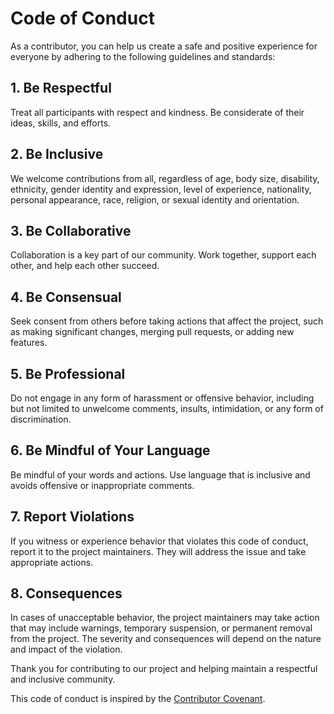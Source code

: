 # Code of Conduct

As a contributor, you can help us create a safe and positive experience for everyone by adhering to the following guidelines and standards:

## 1. Be Respectful

Treat all participants with respect and kindness. Be considerate of their ideas, skills, and efforts.

## 2. Be Inclusive

We welcome contributions from all, regardless of age, body size, disability, ethnicity, gender identity and expression, level of experience, nationality, personal appearance, race, religion, or sexual identity and orientation.

## 3. Be Collaborative

Collaboration is a key part of our community. Work together, support each other, and help each other succeed.

## 4. Be Consensual

Seek consent from others before taking actions that affect the project, such as making significant changes, merging pull requests, or adding new features.

## 5. Be Professional

Do not engage in any form of harassment or offensive behavior, including but not limited to unwelcome comments, insults, intimidation, or any form of discrimination.

## 6. Be Mindful of Your Language

Be mindful of your words and actions. Use language that is inclusive and avoids offensive or inappropriate comments.

## 7. Report Violations

If you witness or experience behavior that violates this code of conduct, report it to the project maintainers. They will address the issue and take appropriate actions.

## 8. Consequences

In cases of unacceptable behavior, the project maintainers may take action that may include warnings, temporary suspension, or permanent removal from the project. The severity and consequences will depend on the nature and impact of the violation.

Thank you for contributing to our project and helping maintain a respectful and inclusive community.

This code of conduct is inspired by the [Contributor Covenant](https://www.contributor-covenant.org/version/2/0/code_of_conduct/).

